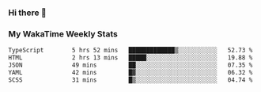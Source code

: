 ### Hi there 👋

<!--
**royschrauwen/royschrauwen** is a ✨ _special_ ✨ repository because its `README.md` (this file) appears on your GitHub profile.

Here are some ideas to get you started:

- 🔭 I’m currently working on ...
- 🌱 I’m currently learning ...
- 👯 I’m looking to collaborate on ...
- 🤔 I’m looking for help with ...
- 💬 Ask me about ...
- 📫 How to reach me: ...
- 😄 Pronouns: ...
- ⚡ Fun fact: ...
-->


### My WakaTime Weekly Stats
<!--START_SECTION:waka-->

```txt
TypeScript        5 hrs 52 mins   █████████████▒░░░░░░░░░░░   52.73 %
HTML              2 hrs 13 mins   █████░░░░░░░░░░░░░░░░░░░░   19.88 %
JSON              49 mins         ██░░░░░░░░░░░░░░░░░░░░░░░   07.35 %
YAML              42 mins         █▓░░░░░░░░░░░░░░░░░░░░░░░   06.32 %
SCSS              31 mins         █▒░░░░░░░░░░░░░░░░░░░░░░░   04.74 %
```

<!--END_SECTION:waka-->
